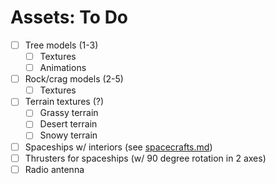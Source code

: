 # Assets: To Do

- [ ] Tree models (1-3)
  - [ ] Textures
  - [ ] Animations
- [ ] Rock/crag models (2-5)
  - [ ] Textures
- [ ] Terrain textures (?)
  - [ ] Grassy terrain
  - [ ] Desert terrain
  - [ ] Snowy terrain
- [ ] Spaceships w/ interiors (see [spacecrafts.md](../design/spacecrafts.md))
- [ ] Thrusters for spaceships (w/ 90 degree rotation in 2 axes)
- [ ] Radio antenna
